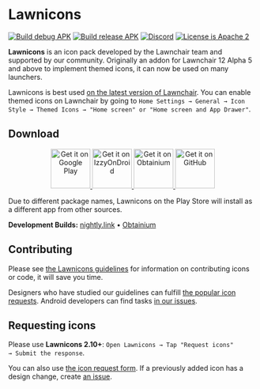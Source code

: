 # Lawnicons

[![Build debug APK](https://github.com/LawnchairLauncher/lawnicons/actions/workflows/build_debug_apk.yml/badge.svg)](https://github.com/LawnchairLauncher/lawnicons/actions/workflows/build_debug_apk.yml)
[![Build release APK](https://github.com/LawnchairLauncher/lawnicons/actions/workflows/build_release_apk.yml/badge.svg)](https://github.com/LawnchairLauncher/lawnicons/actions/workflows/build_release_apk.yml)
[![Discord](https://img.shields.io/discord/803299970169700402?label=server&logo=discord)](https://discord.gg/lawnchair-803299970169700402)
[![License is Apache 2](https://img.shields.io/github/license/LawnchairLauncher/lawnicons)](LICENSE)

**Lawnicons** is an icon pack developed by the Lawnchair team and supported by our community.
Originally an addon for Lawnchair 12 Alpha 5 and above to implement themed icons, it can now be used on many launchers.

Lawnicons is best used [on the latest version of Lawnchair](https://github.com/LawnchairLauncher/lawnchair/releases). You can enable themed icons on Lawnchair by going to `Home Settings → General → Icon Style → Themed Icons → "Home screen" or "Home screen and App Drawer"`.

## Download

<p align="center">
  <a href="https://play.google.com/store/apps/details?id=app.lawnchair.lawnicons.play">
    <img src="https://github.com/x9136/lawnicons/blob/rq/docs/images/badge-google-play.png" alt="Get it on Google Play" height="80" />
  </a>
  <a href="https://apt.izzysoft.de/fdroid/index/apk/app.lawnchair.lawnicons">
    <img src="https://github.com/x9136/lawnicons/blob/rq/docs/images/badge-izzyondroid.png" alt="Get it on IzzyOnDroid" height="80" />
  </a>
  <a href="https://apps.obtainium.imranr.dev/redirect?r=obtainium://add/https://github.com/LawnchairLauncher/lawnicons/">
    <img src="https://github.com/x9136/lawnicons/blob/rq/docs/images/badge-obtainium.png" alt="Get it on Obtainium" height="80" />
  </a>
  <a href="https://github.com/LawnchairLauncher/lawnicons/releases/latest">
    <img src="https://github.com/x9136/lawnicons/blob/rq/docs/images/badge-github.png" alt="Get it on GitHub" height="80" />
  </a>
</p>

Due to different package names, Lawnicons on the Play Store will install as a different app from other sources.

**Development Builds:** [nightly.link](https://nightly.link/LawnchairLauncher/lawnicons/workflows/build_debug_apk/develop/Debug%20APK) • [Obtainium](https://apps.obtainium.imranr.dev/redirect?r=obtainium://app/%7B%22id%22%3A%22app.lawnchair.lawnicons%22%2C%22url%22%3A%22https%3A%2F%2Fgithub.com%2FLawnchairLauncher%2Flawnicons%22%2C%22author%22%3A%22LawnchairLauncher%22%2C%22name%22%3A%22Lawnicons%22%2C%22preferredApkIndex%22%3A0%2C%22additionalSettings%22%3A%22%7B%5C%22includePrereleases%5C%22%3Atrue%2C%5C%22fallbackToOlderReleases%5C%22%3Atrue%2C%5C%22filterReleaseTitlesByRegEx%5C%22%3A%5C%22Lawnicons%20Nightly%5C%22%2C%5C%22filterReleaseNotesByRegEx%5C%22%3A%5C%22%5C%22%2C%5C%22verifyLatestTag%5C%22%3Afalse%2C%5C%22dontSortReleasesList%5C%22%3Afalse%2C%5C%22useLatestAssetDateAsReleaseDate%5C%22%3Afalse%2C%5C%22trackOnly%5C%22%3Afalse%2C%5C%22versionExtractionRegEx%5C%22%3A%5C%22%5C%22%2C%5C%22matchGroupToUse%5C%22%3A%5C%22%5C%22%2C%5C%22versionDetection%5C%22%3Afalse%2C%5C%22releaseDateAsVersion%5C%22%3Atrue%2C%5C%22useVersionCodeAsOSVersion%5C%22%3Afalse%2C%5C%22apkFilterRegEx%5C%22%3A%5C%22%5C%22%2C%5C%22invertAPKFilter%5C%22%3Afalse%2C%5C%22autoApkFilterByArch%5C%22%3Atrue%2C%5C%22appName%5C%22%3A%5C%22%5C%22%2C%5C%22shizukuPretendToBeGooglePlay%5C%22%3Afalse%2C%5C%22exemptFromBackgroundUpdates%5C%22%3Afalse%2C%5C%22skipUpdateNotifications%5C%22%3Afalse%2C%5C%22about%5C%22%3A%5C%22%5C%22%7D%22%2C%22overrideSource%22%3Anull%7D)

## Contributing
Please see [the Lawnicons guidelines](CONTRIBUTING.md) for information on contributing icons or code, it will save you time.

Designers who have studied our guidelines can fulfill [the popular icon requests](https://docs.google.com/spreadsheets/d/1AXc9EDXA6udZeGROtB5nuABjM33VluGY_V24tIzHaKc/edit?resourcekey#gid=651079103).
Android developers can find tasks [in our issues](https://github.com/LawnchairLauncher/lawnicons/issues).

## Requesting icons
Please use **Lawnicons 2.10+**: `Open Lawnicons → Tap "Request icons" → Submit the response`.

You can also use [the icon request form](https://forms.gle/xt7sJhgWEasuo9TR9). If a previously added icon has a design change, create [an issue](https://github.com/LawnchairLauncher/lawnicons/issues/new?assignees=&labels=icon+update&projects=&template=icon_rebrand.yml). 
